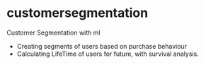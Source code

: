 # customersegmentation
Customer Segmentation with ml

* Creating segments of users based on purchase behaviour
* Calculating LifeTime of users for future, with survival analysis.
